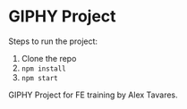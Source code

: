 # GIPHY Project

Steps to run the project:
1. Clone the repo
2. `npm install`
3. `npm start`

GIPHY Project for FE training by Alex Tavares.
